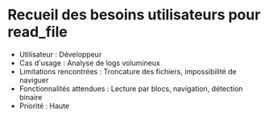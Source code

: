
# Recueil des besoins utilisateurs pour read_file
- Utilisateur : Développeur
- Cas d'usage : Analyse de logs volumineux
- Limitations rencontrées : Troncature des fichiers, impossibilité de naviguer
- Fonctionnalités attendues : Lecture par blocs, navigation, détection binaire
- Priorité : Haute

